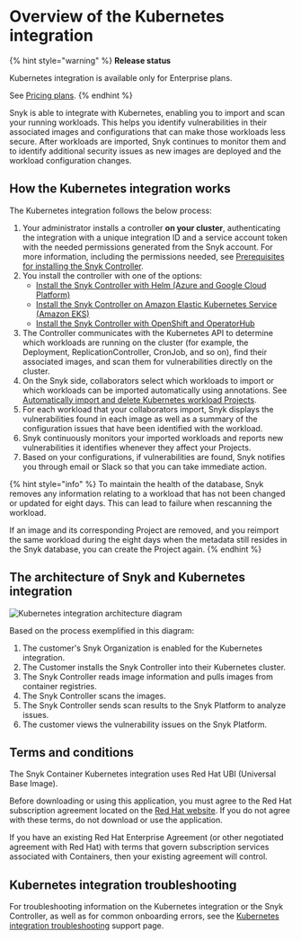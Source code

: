 # Overview of the Kubernetes integration

{% hint style="warning" %}
**Release status**&#x20;

Kubernetes integration is available only for Enterprise plans.

See [Pricing plans](https://snyk.io/plans).
{% endhint %}

Snyk is able to integrate with Kubernetes, enabling you to import and scan your running workloads. This helps you identify vulnerabilities in their associated images and configurations that can make those workloads less secure. After workloads are imported, Snyk continues to monitor them and to identify additional security issues as new images are deployed and the workload configuration changes.

## **How the Kubernetes integration works**

The Kubernetes integration follows the below process:&#x20;

1. Your administrator installs a controller **on your cluster**, authenticating the integration with a unique integration ID and a service account token with the needed permissions generated from the Snyk account. For more information, including the permissions needed, see [Prerequisites for installing the Snyk Controller](../../install-the-snyk-controller/#prerequisites-for-installing-the-snyk-controller).
2. You install the controller with one of the options:
   * [Install the Snyk Controller with Helm (Azure and Google Cloud Platform)](../../install-the-snyk-controller/install-the-snyk-controller-with-helm-azure-and-google-cloud-platform.md)
   * [Install the Snyk Controller on Amazon Elastic Kubernetes Service (Amazon EKS)](../../install-the-snyk-controller/install-the-snyk-controller-on-amazon-elastic-kubernetes-service-amazon-eks.md)
   * [Install the Snyk Controller with OpenShift and OperatorHub](../../install-the-snyk-controller/install-the-snyk-controller-with-openshift-4-and-operatorhub.md)
3. The Controller communicates with the Kubernetes API to determine which workloads are running on the cluster (for example, the Deployment, ReplicationController, CronJob, and so on), find their associated images, and scan them for vulnerabilities directly on the cluster.
4. On the Snyk side, collaborators select which workloads to import or which workloads can be imported automatically using annotations. See [Automatically import and delete Kubernetes workload Projects](../automatically-import-and-delete-kubernetes-workload-projects.md).
5. For each workload that your collaborators import, Snyk displays the vulnerabilities found in each image as well as a summary of the configuration issues that have been identified with the workload.
6. Snyk continuously monitors your imported workloads and reports new vulnerabilities it identifies whenever they affect your Projects.
7. Based on your configurations, if vulnerabilities are found, Snyk notifies you through email or Slack so that you can take immediate action.

{% hint style="info" %}
To maintain the health of the database, Snyk removes any information relating to a workload that has not been changed or updated for eight days. This can lead to failure when rescanning the workload.

If an image and its corresponding Project are removed, and you reimport the same workload during the eight days when the metadata still resides in the Snyk database, you can create the Project again.
{% endhint %}

## **The architecture of Snyk and Kubernetes integration**&#x20;

![Kubernetes integration architecture diagram](<../../../../.gitbook/assets/System Diagram-Kubernetes integration (1).jpg>)

Based on the process exemplified in this diagram:

1. The customer's Snyk Organization is enabled for the Kubernetes integration.
2. The Customer installs the Snyk Controller into their Kubernetes cluster.
3. The Snyk Controller reads image information and pulls images from container registries.
4. The Snyk Controller scans the images.
5. The Snyk Controller sends scan results to the Snyk Platform to analyze issues.
6. The customer views the vulnerability issues on the Snyk Platform.

## **Terms and conditions**

The Snyk Container Kubernetes integration uses Red Hat UBI (Universal Base Image).

Before downloading or using this application, you must agree to the Red Hat subscription agreement located on the [Red Hat website](https://www.redhat.com/en/about/agreements). If you do not agree with these terms, do not download or use the application.

If you have an existing Red Hat Enterprise Agreement (or other negotiated agreement with Red Hat) with terms that govern subscription services associated with Containers, then your existing agreement will control.

## Kubernetes integration troubleshooting

For troubleshooting information on the Kubernetes integration or the Snyk Controller, as well as for common onboarding errors, see the [Kubernetes integration troubleshooting](https://support.snyk.io/hc/en-us/articles/10342802571805-Kubernetes-Integration-troubleshooting) support page.

